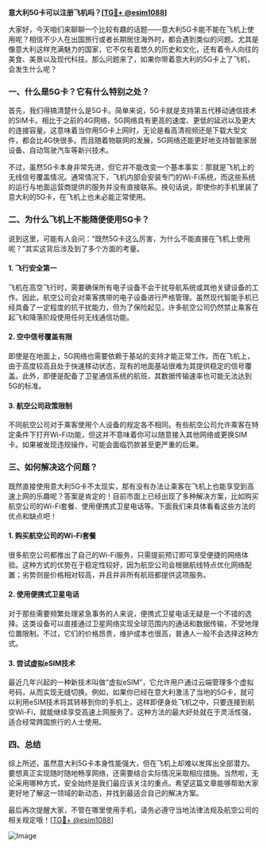 **意大利5G卡可以注册飞机吗？[[TG💪+ @esim1088](https://t.me/s/esim1088)]**

大家好，今天咱们来聊聊一个比较有趣的话题——意大利5G卡能不能在飞机上使用呢？相信不少人在出国旅行或者长期居住海外时，都会遇到类似的问题。尤其是像意大利这样充满魅力的国家，它不仅有着悠久的历史和文化，还有着令人向往的美食、美景以及现代科技。那么问题来了，如果你带着意大利的5G卡上了飞机，会发生什么呢？

### 一、什么是5G卡？它有什么特别之处？

首先，我们得搞清楚什么是5G卡。简单来说，5G卡就是支持第五代移动通信技术的SIM卡。相比于之前的4G网络，5G网络具有更高的速度、更低的延迟以及更大的连接容量。这意味着当你用5G卡上网时，无论是看高清视频还是下载大型文件，都会比4G快很多。而且随着物联网的发展，5G网络还能更好地支持智能家居设备、自动驾驶汽车等新兴技术。

不过，虽然5G卡本身非常先进，但它并不能改变一个基本事实：那就是飞机上的无线信号覆盖情况。通常情况下，飞机内部会安装专门的Wi-Fi系统，而这些系统的运行与地面运营商提供的服务并没有直接联系。换句话说，即使你的手机里装了意大利的5G卡，在飞机上也未必能正常使用。

### 二、为什么飞机上不能随便使用5G卡？

说到这里，可能有人会问：“既然5G卡这么厉害，为什么不能直接在飞机上使用呢？”其实这背后涉及到了多个方面的考量。

#### 1. **飞行安全第一**
   飞机在高空飞行时，需要确保所有电子设备不会干扰导航系统或其他关键设备的工作。因此，航空公司会对乘客携带的电子设备进行严格管理。虽然现代智能手机已经具备了一定程度的抗干扰能力，但为了保险起见，许多航空公司仍然禁止乘客在起飞和降落阶段使用任何无线通信功能。

#### 2. **空中信号覆盖有限**
   即使是在地面上，5G网络也需要依赖于基站的支持才能正常工作。而在飞机上，由于高度较高且处于快速移动状态，现有的地面基站很难为其提供稳定的信号覆盖。此外，即便是配备了卫星通信系统的航班，其数据传输速率也可能无法达到5G的标准。

#### 3. **航空公司政策限制**
   不同航空公司对于乘客使用个人设备的规定各不相同。有些航空公司允许乘客在特定条件下打开Wi-Fi功能，但这并不意味着你可以随意接入其他网络或更换SIM卡。如果被发现违规操作，可能会面临罚款甚至更严重的后果。

### 三、如何解决这个问题？

既然直接使用意大利5G卡不太现实，那有没有办法让乘客在飞机上也能享受到高速上网的乐趣呢？答案是肯定的！目前市面上已经出现了多种解决方案，比如购买航空公司的Wi-Fi套餐、使用便携式卫星电话等。下面我们来具体看看这些方法的优点和缺点吧！

#### 1. **购买航空公司的Wi-Fi套餐**
   很多航空公司都推出了自己的Wi-Fi服务，只需提前预订即可享受便捷的网络体验。这种方式的优势在于稳定性较好，因为航空公司会根据航线特点优化网络配置；劣势则是价格相对较高，并且并非所有航班都提供这项服务。

#### 2. **使用便携式卫星电话**
   对于那些需要频繁处理紧急事务的人来说，便携式卫星电话无疑是一个不错的选择。这类设备可以直接通过卫星网络实现全球范围内的通话和数据传输，不受地理位置限制。不过，它们的价格昂贵，维护成本也很高，普通人一般不会选择这种方式。

#### 3. **尝试虚拟eSIM技术**
   最近几年兴起的一种新技术叫做“虚拟eSIM”，它允许用户通过云端管理多个虚拟号码，从而实现无缝切换。例如，如果你已经在意大利激活了当地的5G卡，就可以利用eSIM技术将其转移到你的手机上，这样即便身处飞机之中，只要连接到航空Wi-Fi，就能继续享受高速上网服务了。这种方法的最大好处就在于灵活性强，适合经常跨国旅行的人士使用。

### 四、总结

综上所述，虽然意大利5G卡本身性能强大，但在飞机上却难以发挥出全部潜力。要想真正实现随时随地畅享网络，还需要结合实际情况采取相应措施。当然啦，无论采用哪种方式，安全始终是我们最应该关注的重点。希望这篇文章能够帮助大家更好地了解这一领域的新动态，并找到最适合自己的解决方案。

最后再次提醒大家，不管在哪里使用手机，请务必遵守当地法律法规及航空公司的相关规定哦！[[TG💪+ @esim1088](https://t.me/s/esim1088)] 

![Image](https://i.postimg.cc/4NQfJmqS/Snipaste-2025-05-13-00-14-12.png)
